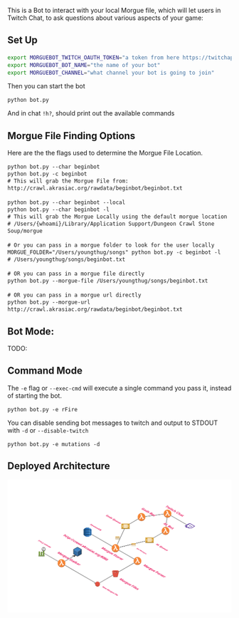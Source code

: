 This is a Bot to interact with your local Morgue file, which will let users in Twitch Chat, to ask questions about various aspects of your game:

## Set Up

```bash
export MORGUEBOT_TWITCH_OAUTH_TOKEN="a token from here https://twitchapps.com/tmi/"
export MORGUEBOT_BOT_NAME="the name of your bot"
export MORGUEBOT_CHANNEL="what channel your bot is going to join"
```

Then you can start the bot
```
python bot.py
```

And in chat `!h?`, should print out the available commands

## Morgue File Finding Options

Here are the the flags used to determine the Morgue File Location.
```
python bot.py --char beginbot
python bot.py -c beginbot
# This will grab the Morgue File from: http://crawl.akrasiac.org/rawdata/beginbot/beginbot.txt

python bot.py --char beginbot --local
python bot.py --char beginbot -l
# This will grab the Morgue Locally using the default morgue location
# /Users/{whoami}/Library/Application Support/Dungeon Crawl Stone Soup/morgue

# Or you can pass in a morgue folder to look for the user locally
MORGUE_FOLDER="/Users/youngthug/songs" python bot.py -c beginbot -l
# /Users/youngthug/songs/beginbot.txt

# OR you can pass in a morgue file directly
python bot.py --morgue-file /Users/youngthug/songs/beginbot.txt

# OR you can pass in a morgue url directly
python bot.py --morgue-url http://crawl.akrasiac.org/rawdata/beginbot/beginbot.txt
```

## Bot Mode:

TODO:

## Command Mode

The `-e` flag or `--exec-cmd` will execute a single command you pass it, instead of starting the bot.
```
python bot.py -e rFire
```

You can disable sending bot messages to twitch and output to STDOUT with `-d` or `--disable-twitch`

```
python bot.py -e mutations -d
```

## Deployed Architecture

![Morguebot](images/MorgueArch.png)

